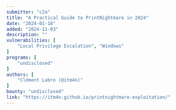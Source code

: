 ```yaml
---
submitter: "c2a"
title: "A Practical Guide to PrintNightmare in 2024"
date: "2024-01-18"
added: "2024-11-03"
description: ""
vulnerabilities: [
    "Local Privilege Escalation", "Windows"
]
programs: [
    "undisclosed"
]
authors: [
    "Clément Labro (@itm4n)"
]
bounty: "undisclosed"
link: "https://itm4n.github.io/printnightmare-exploitation/"
---
```




